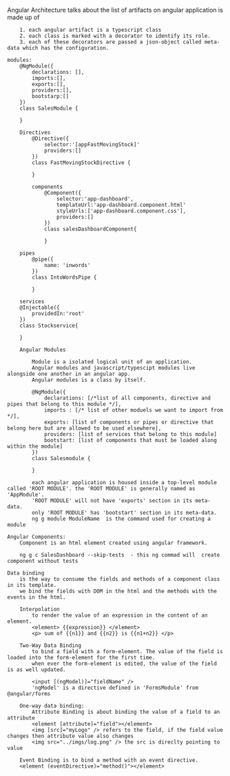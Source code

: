 Angular Architecture
    talks about the list of artifacts on angular application is made up of

        1. each angular artifact is a typescript class
        2. each class is marked with a decorator to identify its role.
        3. each of these decorators are passed a json-object called meta-data which has the configuration.

    modules:
        @NgModule({
            declarations: [],
            imports:[],
            exports:[],
            providers:[],
            bootstarp:[]
        })
        class SalesModule {

        }

        Directives
            @Directive({
                selector:'[appFastMovingStock]'
                providers:[]
            })
            class FastMovingStockDirective {

            }

            components
                @Component({
                    selector:'app-dashboard',
                    templateUrl:'app-dashboard.component.html'
                    styleUrls:['app-dashboard.component.css'],
                    providers:[]
                })
                class salesDashboardComponent{

                }

        pipes
            @pipe({
                name: 'inwords'
            })
            class IntoWordsPipe {

            }

        services
        @Injectable({
            providedIn:'root'
        })
        class Stockservice{

        }

        Angular Modules

            Module is a isolated logical unit of an application.
            Angular modules and javascript/typescipt modules live alongside one another in an angular app.
            Angular modules is a class by itself.

            @NgModule({
                declarations: [/*list of all components, directive and pipes that belong to this module */],
                imports : [/* list of other moduels we want to import from */],
                exports: [list of components or pipes or directive that belong here but are allowed to be used elsewhere],
                providers: [list of services that belong to this module]
                bootstart: [list of components that must be loaded along within the module]
            })
            class Salesmodule {

            }

            each angular application is housed inside a top-level module called 'ROOT MODULE'. the 'ROOT MODULE' is generally named as 'AppModule'.
            'ROOT MODULE' will not have 'exports' section in its meta-data.
            only 'ROOT MODULE' has 'bootstart' section in its meta-data.
            ng g module ModuleName  is the command used for creating a module

    Angular Components:
        Component is an html element created using angular framework.

        ng g c SalesDashboard --skip-tests  - this ng commad will  create component without tests

    Data binding
        is the way to consume the fields and methods of a component class in its template.
        we bind the fields with DOM in the html and the methods with the events in the html.

        Interpolation
            to render the value of an expression in the content of an element.
            <element> {{expression}} </element>
            <p> sum of {{n1}} and {{n2}} is {{n1+n2}} </p>

        Two-Way Data Binding
            to bind a field with a form-element. The value of the field is loaded into the form-element for the first time.
            when ever the form-element is edited, the value of the field is as well updated.

            <input [(ngModel)]="fieldName" />
            'ngModel' is a directive defined in 'FormsModule' from @angular/forms
        
        One-way data binding:
            Attribute Binding is about binding the value of a field to an attribute
            <element [attribute]="field"></element>
            <img [src]="myLogo" /> refers to the field, if the field value changes then attribute value also changes
            <img src="../imgs/log.png" /> the src is direclty pointing to value

        Event Binding is to bind a method with an event directive.
        <element (eventDirective)="method()"></element>
